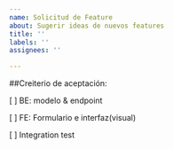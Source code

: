 ```yaml
---
name: Solicitud de Feature
about: Sugerir ideas de nuevos features
title: ''
labels: ''
assignees: ''

---
```


##Creiterio de aceptación:

[ ] BE: modelo & endpoint

[ ] FE: Formulario e interfaz(visual)

[ ] Integration test
